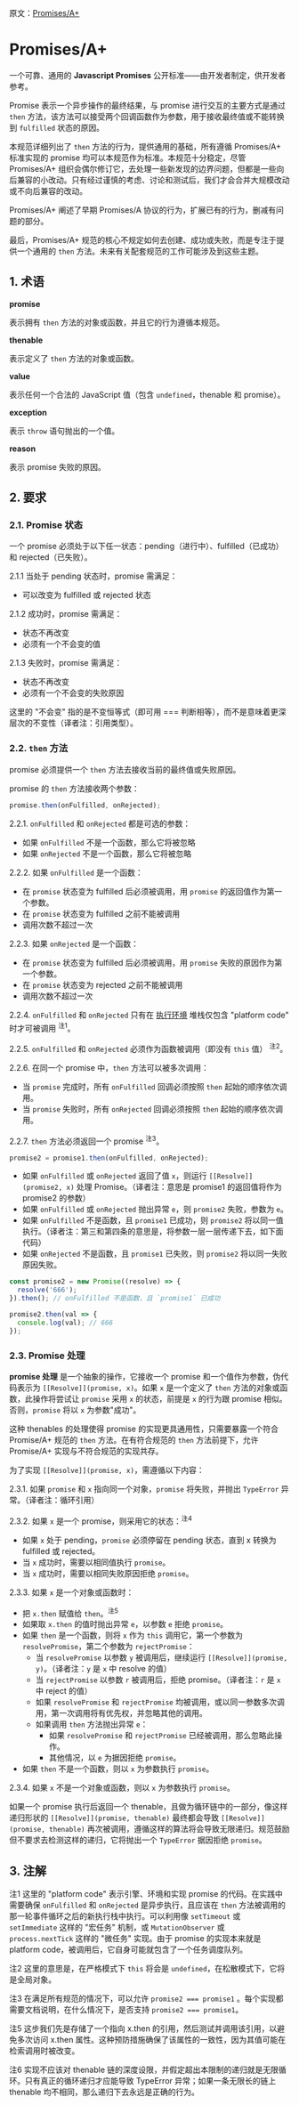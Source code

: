 原文：[Promises/A+](https://promisesaplus.com/)

# Promises/A+
一个可靠、通用的 **Javascript Promises** 公开标准——由开发者制定，供开发者参考。

Promise 表示一个异步操作的最终结果，与 promise 进行交互的主要方式是通过 `then` 方法，该方法可以接受两个回调函数作为参数，用于接收最终值或不能转换到 `fulfilled` 状态的原因。

本规范详细列出了 `then` 方法的行为，提供通用的基础，所有遵循 Promises/A+ 标准实现的 promise 均可以本规范作为标准。本规范十分稳定，尽管 Promises/A+ 组织会偶尔修订它，去处理一些新发现的边界问题，但都是一些向后兼容的小改动。只有经过谨慎的考虑、讨论和测试后，我们才会合并大规模改动或不向后兼容的改动。

Promises/A+ 阐述了早期 Promises/A 协议的行为，扩展已有的行为，删减有问题的部分。

最后，Promises/A+ 规范的核心不规定如何去创建、成功或失败，而是专注于提供一个通用的 `then` 方法。未来有关配套规范的工作可能涉及到这些主题。

## 1. 术语
**promise**

表示拥有 `then` 方法的对象或函数，并且它的行为遵循本规范。

**thenable**

表示定义了 `then` 方法的对象或函数。

**value**

表示任何一个合法的 JavaScript 值（包含 `undefined`，thenable 和 promise）。

**exception**

表示 `throw` 语句抛出的一个值。

**reason**

表示 promise 失败的原因。

## 2. 要求

### 2.1. Promise 状态
一个 promise 必须处于以下任一状态：pending（进行中）、fulfilled（已成功）和 rejected（已失败）。

2.1.1 当处于 pending 状态时，promise 需满足：
- 可以改变为 fulfilled 或 rejected 状态

2.1.2 成功时，promise 需满足：
- 状态不再改变
- 必须有一个不会变的值

2.1.3 失败时，promise 需满足：
- 状态不再改变
- 必须有一个不会变的失败原因

这里的 "不会变" 指的是不变恒等式（即可用 === 判断相等），而不是意味着更深层次的不变性（译者注：引用类型）。

### 2.2. `then` 方法
promise 必须提供一个 `then` 方法去接收当前的最终值或失败原因。

promise 的 `then` 方法接收两个参数：
```js
promise.then(onFulfilled, onRejected);
```

2.2.1. `onFulfilled` 和 `onRejected` 都是可选的参数：
- 如果 `onFulfilled` 不是一个函数，那么它将被忽略
- 如果 `onRejected` 不是一个函数，那么它将被忽略

2.2.2. 如果 `onFulfilled` 是一个函数：
- 在 `promise` 状态变为 fulfilled 后必须被调用，用 `promise` 的返回值作为第一个参数。
- 在 `promise` 状态变为 fulfilled 之前不能被调用
- 调用次数不超过一次

2.2.3. 如果 `onRejected` 是一个函数：
- 在 `promise` 状态变为 fulfilled 后必须被调用，用 `promise` 失败的原因作为第一个参数。
- 在 `promise` 状态变为 rejected 之前不能被调用
- 调用次数不超过一次

2.2.4. `onFulfilled` 和 `onRejected` 只有在 [执行环境](https://es5.github.io/#x10.3) 堆栈仅包含 "platform code" 时才可被调用 <sup>注1</sup>。

2.2.5. `onFulfilled` 和 `onRejected` 必须作为函数被调用（即没有 `this` 值） <sup>注2</sup>。

2.2.6. 在同一个 promise 中，`then` 方法可以被多次调用：
- 当 `promise` 完成时，所有 `onFulfilled` 回调必须按照 `then` 起始的顺序依次调用。
- 当 `promise` 失败时，所有 `onRejected` 回调必须按照 `then` 起始的顺序依次调用。

2.2.7. `then` 方法必须返回一个 promise <sup>注3</sup>。
```js
promise2 = promise1.then(onFulfilled, onRejected);
```
- 如果 `onFulfilled` 或 `onRejected` 返回了值 `x`，则运行 `[[Resolve]](promise2, x)` 处理 Promise。（译者注：意思是 promise1 的返回值将作为 promise2 的参数）
- 如果 `onFulfilled` 或 `onRejected` 抛出异常 `e`，则 `promise2` 失败，参数为 `e`。
- 如果 `onFulfilled` 不是函数，且 `promise1` 已成功，则 `promise2` 将以同一值执行。（译者注：第三和第四条的意思是，将参数一层一层传递下去，如下面代码）
- 如果 `onRejected` 不是函数，且 `promise1` 已失败，则 `promise2` 将以同一失败原因失败。

```js
const promise2 = new Promise((resolve) => {
  resolve('666');
}).then(); // onFulfilled 不是函数，且 `promise1` 已成功

promise2.then(val => {
  console.log(val); // 666
});
```

### 2.3. Promise 处理
**promise 处理** 是一个抽象的操作，它接收一个 promise 和一个值作为参数，伪代码表示为 `[[Resolve]](promise, x)`。如果 `x` 是一个定义了 `then` 方法的对象或函数，此操作将尝试让 `promise` 采用 `x` 的状态，前提是 `x` 的行为跟 promise 相似。否则，`promise` 将以 `x` 为参数"成功"。

这种 thenables 的处理使得 promise 的实现更具通用性，只需要暴露一个符合 Promise/A+ 规范的 `then` 方法。在有符合规范的 `then` 方法前提下，允许 Promise/A+ 实现与不符合规范的实现共存。

为了实现 `[[Resolve]](promise, x)`，需遵循以下内容：

2.3.1. 如果 `promise` 和 `x` 指向同一个对象，`promise` 将失败，并抛出 `TypeError` 异常。（译者注：循环引用）

2.3.2. 如果 `x` 是一个 promise，则采用它的状态：<sup>注4</sup>
- 如果 `x` 处于 pending，`promise` 必须停留在 pending 状态，直到 x 转换为 fulfilled 或 rejected。
- 当 `x` 成功时，需要以相同值执行 `promise`。
- 当 `x` 成功时，需要以相同失败原因拒绝 `promise`。

2.3.3. 如果 `x` 是一个对象或函数时：
- 把 `x.then` 赋值给 `then`。<sup>注5</sup>
- 如果取 `x.then` 的值时抛出异常 `e`，以参数 `e` 拒绝 `promise`。
- 如果 `then` 是一个函数，则将 `x` 作为 `this` 调用它，第一个参数为 `resolvePromise`，第二个参数为 `rejectPromise`：
  - 当 `resolvePromise` 以参数 `y` 被调用后，继续运行 `[[Resolve]](promise, y)`。（译者注：`y` 是 `x` 中 resolve 的值）
  - 当 `rejectPromise` 以参数 `r` 被调用后，拒绝 promise。（译者注：`r` 是 `x` 中 reject 的值）
  - 如果 `resolvePromise` 和 `rejectPromise` 均被调用，或以同一参数多次调用，第一次调用将有优先权，并忽略其他的调用。
  - 如果调用 `then` 方法抛出异常 `e`：
    - 如果 `resolvePromise` 和 `rejectPromise` 已经被调用，那么忽略此操作。
    - 其他情况，以 `e` 为据因拒绝 `promise`。
- 如果 `then` 不是一个函数，则以 `x` 为参数执行 `promise`。

2.3.4. 如果 `x` 不是一个对象或函数，则以 `x` 为参数执行 `promise`。

如果一个 promise 执行后返回一个 thenable，且做为循环链中的一部分，像这样递归形状的 `[[Resolve]](promise, thenable)` 最终都会导致 `[[Resolve]](promise, thenable)` 再次被调用，遵循这样的算法将会导致无限递归。规范鼓励但不要求去检测这样的递归，它将抛出一个 `TypeError` 据因拒绝 `promise`。

## 3. 注解
注1 这里的 "platform code" 表示引擎、环境和实现 promise 的代码。在实践中需要确保 `onFulfilled` 和 `onRejected` 是异步执行，且应该在 `then` 方法被调用的那一轮事件循环之后的新执行栈中执行。可以利用像 `setTimeout` 或 `setImmediate` 这样的 "宏任务" 机制，或 `MutationObserver` 或 `process.nextTick` 这样的 "微任务" 实现。由于 promise 的实现本来就是 platform code，被调用后，它自身可能就包含了一个任务调度队列。

注2 这里的意思是，在严格模式下 `this` 将会是 `undefined`，在松散模式下，它将是全局对象。

注3 在满足所有规范的情况下，可以允许 `promise2 === promise1` 。每个实现都需要文档说明，在什么情况下，是否支持 `promise2 === promise1`。

注5 这步我们先是存储了一个指向 x.then 的引用，然后测试并调用该引用，以避免多次访问 x.then 属性。这种预防措施确保了该属性的一致性，因为其值可能在检索调用时被改变。

注6 实现不应该对 thenable 链的深度设限，并假定超出本限制的递归就是无限循环。只有真正的循环递归才应能导致 TypeError 异常；如果一条无限长的链上 thenable 均不相同，那么递归下去永远是正确的行为。
